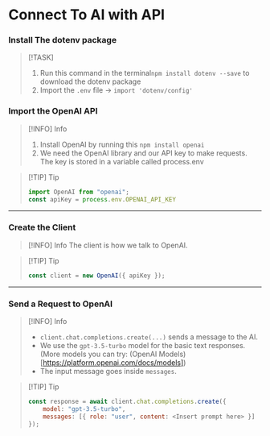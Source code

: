 # Connect To AI with API

### Install The dotenv package
> [!TASK]
> 1. Run this command in the terminal`npm install dotenv --save` to download the dotenv package
> 2. Import the `.env` file -> `import 'dotenv/config'`

### Import the OpenAI API
> [!INFO] Info
> 1. Install OpenAI by running this `npm install openai`
> 2. We need the OpenAI library and our API key to make requests. The key is stored in a variable called process.env

> [!TIP] Tip
> ```javascript
> import OpenAI from "openai";
> const apiKey = process.env.OPENAI_API_KEY
> ```

---

### Create the Client

> [!INFO] Info
> The client is how we talk to OpenAI.

> [!TIP] Tip
> ```javascript
> const client = new OpenAI({ apiKey });
> ```

---

### Send a Request to OpenAI

> [!INFO] Info
> - `client.chat.completions.create(...)` sends a message to the AI.
> - We use the `gpt-3.5-turbo` model for the basic text responses. (More models you can try: (OpenAI Models)[https://platform.openai.com/docs/models])
> - The input message goes inside `messages`.

> [!TIP] Tip
>
> ```javascript
> const response = await client.chat.completions.create({
>     model: "gpt-3.5-turbo",
>     messages: [{ role: "user", content: <Insert prompt here> }]
> });
> ```
